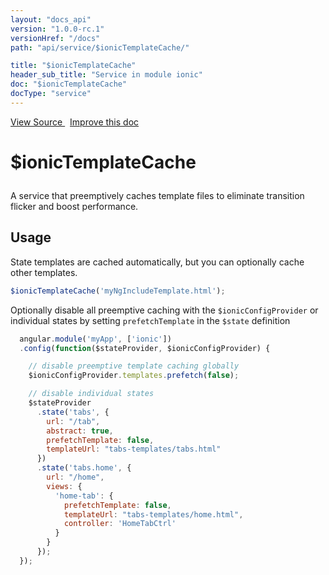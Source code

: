 ```yaml
---
layout: "docs_api"
version: "1.0.0-rc.1"
versionHref: "/docs"
path: "api/service/$ionicTemplateCache/"

title: "$ionicTemplateCache"
header_sub_title: "Service in module ionic"
doc: "$ionicTemplateCache"
docType: "service"
---
```


<div class="improve-docs">
  <a href='http://github.com/driftyco/ionic/tree/master/js/angular/service/templateCache.js#L5'>
    View Source
  </a>
  &nbsp;
  <a href='http://github.com/driftyco/ionic/edit/master/js/angular/service/templateCache.js#L5'>
    Improve this doc
  </a>
</div>




<h1 class="api-title">

  $ionicTemplateCache



</h1>





A service that preemptively caches template files to eliminate transition flicker and boost performance.









## Usage
State templates are cached automatically, but you can optionally cache other templates.

```js
$ionicTemplateCache('myNgIncludeTemplate.html');
```

Optionally disable all preemptive caching with the `$ionicConfigProvider` or individual states by setting `prefetchTemplate`
in the `$state` definition

```js
  angular.module('myApp', ['ionic'])
  .config(function($stateProvider, $ionicConfigProvider) {

    // disable preemptive template caching globally
    $ionicConfigProvider.templates.prefetch(false);

    // disable individual states
    $stateProvider
      .state('tabs', {
        url: "/tab",
        abstract: true,
        prefetchTemplate: false,
        templateUrl: "tabs-templates/tabs.html"
      })
      .state('tabs.home', {
        url: "/home",
        views: {
          'home-tab': {
            prefetchTemplate: false,
            templateUrl: "tabs-templates/home.html",
            controller: 'HomeTabCtrl'
          }
        }
      });
  });
```


  

  
  
  






